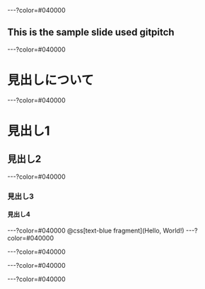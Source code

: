 ---?color=#040000

## This is the sample slide used gitpitch

---?color=#040000
# 見出しについて
---?color=#040000
# 見出し1
## 見出し2
---?color=#040000
### 見出し3
#### 見出し4
---?color=#040000
@css[text-blue fragment](Hello, World!)
---?color=#040000

---?color=#040000

---?color=#040000

---?color=#040000
